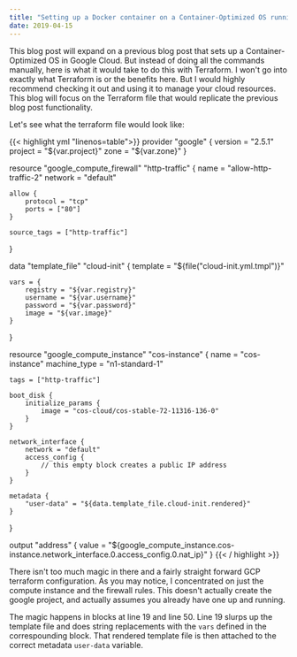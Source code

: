 ```yaml
---
title: "Setting up a Docker container on a Container-Optimized OS running on the Google Cloud with Terraform"
date: 2019-04-15
---
```


This blog post will expand on a previous blog post that sets up a Container-Optimized OS in Google Cloud. But instead of doing all the commands manually, here is what it would take to do this with Terraform. I won't go into exactly what Terraform is or the benefits here. But I would highly recommend checking it out and using it to manage your cloud resources. This blog will focus on the Terraform file that would replicate the previous blog post functionality.

Let's see what the terraform file would look like:

{{< highlight yml "linenos=table">}}
provider "google" {
    version = "2.5.1"
    project = "${var.project}"
    zone = "${var.zone}"
}

resource "google_compute_firewall" "http-traffic" {
    name = "allow-http-traffic-2"
    network = "default"

    allow {
        protocol = "tcp"
        ports = ["80"]
    }

    source_tags = ["http-traffic"]
}

data "template_file" "cloud-init" {
    template = "${file("cloud-init.yml.tmpl")}"

    vars = {
        registry = "${var.registry}"
        username = "${var.username}"
        password = "${var.password}"
        image = "${var.image}"
    }
}

resource "google_compute_instance" "cos-instance" {
    name = "cos-instance"
    machine_type = "n1-standard-1"

    tags = ["http-traffic"]

    boot_disk {
        initialize_params {
            image = "cos-cloud/cos-stable-72-11316-136-0"
        }
    }

    network_interface {
        network = "default"
        access_config {
            // this empty block creates a public IP address
        }
    }

    metadata {
        "user-data" = "${data.template_file.cloud-init.rendered}"
    }
}

output "address" {
    value = "${google_compute_instance.cos-instance.network_interface.0.access_config.0.nat_ip}"
}
{{< / highlight >}}

There isn't too much magic in there and a fairly straight forward GCP terraform configuration. As you may notice, I concentrated on just the compute instance and the firewall rules. This doesn't actually create the google project, and actually assumes you already have one up and running.

The magic happens in blocks at line 19 and line 50. Line 19 slurps up the template file and does string replacements with the `vars` defined in the correspounding block. That rendered template file is then attached to the correct metadata `user-data` variable.
